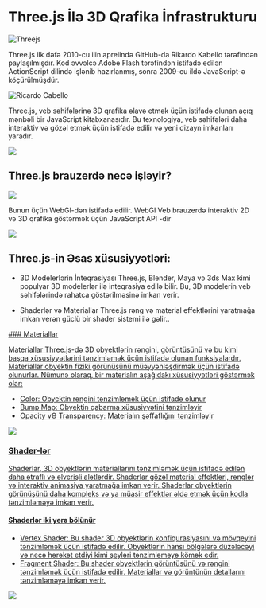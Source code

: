 # Three.js İlə 3D Qrafika İnfrastrukturu

![Threejs](https://miro.medium.com/v2/resize:fit:1200/1*vU5ADFn2mH-N7y_ZvJBZDg.png)

Three.js ilk dəfə 2010-cu ilin aprelində GitHub-da Rikardo Kabello tərəfindən paylaşılmışdır.
Kod əvvəlcə Adobe Flash tərəfindən istifadə edilən ActionScript dilində işlənib hazırlanmış, sonra 2009-cu ildə JavaScript-ə köçürülmüşdür.

![Ricardo Cabello](https://media.rhizome.org/blog/8117/doob.png)

Three.js, veb səhifələrinə 3D qrafika əlavə etmək üçün istifadə olunan açıq mənbəli bir JavaScript kitabxanasıdır. Bu texnologiya, veb səhifələri daha interaktiv və gözəl etmək üçün istifadə edilir və yeni dizayn imkanları yaradır.

![](https://janakiev.com/assets/videos-and-gifs-with-threejs_files/webgl_01.gif)

## Three.js brauzerdə necə işləyir?

![](https://media.tenor.com/BdcwU6gstRoAAAAC/pooh-think.gif)

Bunun üçün WebGl-dən istifadə edilir. WebGl Veb brauzerdə interaktiv 2D və 3D qrafika göstərmək üçün JavaScript API -dir

![](https://avatars.githubusercontent.com/u/20603608?s=280&v=4)

## Three.js-in Əsas xüsusiyyətləri:

- 3D Modelerlərin İnteqrasiyası
  Three.js, Blender, Maya və 3ds Max kimi populyar 3D modelerlər ilə inteqrasiya edilə bilir. Bu, 3D modelerin veb səhifələrində rahatca göstərilməsinə imkan verir.

- Shaderlər və Materiallar
  Three.js rəng və material effektlərini yaratmağa imkan verən güclü bir shader sistemi ilə gəlir..

<ins>
  ### Materiallar

Materiallar Three.js-də 3D obyektlərin rəngini, görüntüsünü və bu kimi başqa xüsusiyyətlərini tənzimləmək üçün istifadə olunan funksiyalardır.
Materiallar obyektin fiziki görünüşünü müəyyənləşdirmək üçün istifadə olunurlar.
Nümunə olaraq, bir materialın aşağıdakı xüsusiyyətləri göstərmək olar:

- Color: Obyektin rəngini tənzimləmək üçün istifadə olunur
- Bump Map: Obyektin qabarma xüsusiyyətini tənzimləyir
- Opacity vƏ Transparency: Materialın şəffaflığını tənzimləyir

![](https://blog.logrocket.com/wp-content/uploads/2020/12/threejs-meshnormalmaterial.png)
</ins>

### Shader-lər

Shaderlar, 3D obyektlərin materiallarını tənzimləmək üçün istifadə edilən daha ətraflı və əlverişli alətlərdir. Shaderlar gözəl material effektləri, rənglər və interaktiv animasiya yaratmağa imkan verir. Shaderlar obyektlərin görünüşünü daha kompleks və ya müasir effektlər əldə etmək üçün kodla tənzimləməyə imkan verir.

#### Shaderlər iki yerə bölünür

- Vertex Shader: Bu shader 3D obyektlərin konfiqurasiyasını və mövqeyini tənzimləmək üçün istifadə edilir. Obyektlərin hansı bölgələrə düzələcəyi və necə hərəkət etdiyi kimi şeyləri tənzimləməyə kömək edir.
- Fragment Shader: Bu shader obyektlərin görüntüsünü və rəngini tənzimləmək üçün istifadə edilir. Materiallar və görüntünün detallarını tənzimləməyə imkan verir.

![](https://img-c.udemycdn.com/course/750x422/5178164_f390.jpg)
